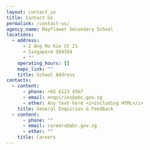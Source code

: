 ```yaml
---
layout: contact_us
title: Contact Us
permalink: /contact-us/
agency_name: Mayflower Secondary School
locations:
  - address:
      - 2 Ang Mo Kio St 21
      - Singapore 569384
      - ""
    operating_hours: []
    maps_link: ""
    title: School Address
contacts:
  - content:
      - phone: +65 6123 4567
      - email: enquiries@abc.gov.sg
      - other: Any text here <i>including HTML</i>
    title: General Enquiries & Feedback
  - content:
      - phone: ""
      - email: careers@abc.gov.sg
      - other: ""
    title: Careers
---
```

